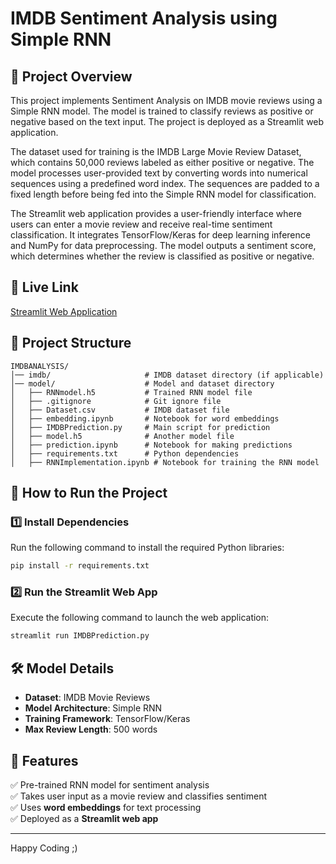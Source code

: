 # IMDB Sentiment Analysis using Simple RNN

## 📌 Project Overview
This project implements Sentiment Analysis on IMDB movie reviews using a Simple RNN model. The model is trained to classify reviews as positive or negative based on the text input. The project is deployed as a Streamlit web application.

The dataset used for training is the IMDB Large Movie Review Dataset, which contains 50,000 reviews labeled as either positive or negative. The model processes user-provided text by converting words into numerical sequences using a predefined word index. The sequences are padded to a fixed length before being fed into the Simple RNN model for classification.

The Streamlit web application provides a user-friendly interface where users can enter a movie review and receive real-time sentiment classification. It integrates TensorFlow/Keras for deep learning inference and NumPy for data preprocessing. The model outputs a sentiment score, which determines whether the review is classified as positive or negative.


## 🚀 Live Link
[Streamlit Web Application](https://github.com/mShubham18)

## 📂 Project Structure
```
IMDBANALYSIS/
│── imdb/                     # IMDB dataset directory (if applicable)
│── model/                    # Model and dataset directory
│   ├── RNNmodel.h5           # Trained RNN model file
│   ├── .gitignore            # Git ignore file
│   ├── Dataset.csv           # IMDB dataset file
│   ├── embedding.ipynb       # Notebook for word embeddings
│   ├── IMDBPrediction.py     # Main script for prediction
│   ├── model.h5              # Another model file
│   ├── prediction.ipynb      # Notebook for making predictions
│   ├── requirements.txt      # Python dependencies
│   ├── RNNImplementation.ipynb # Notebook for training the RNN model
```

## 🚀 How to Run the Project
### **1️⃣ Install Dependencies**
Run the following command to install the required Python libraries:
```bash
pip install -r requirements.txt
```

### **2️⃣ Run the Streamlit Web App**
Execute the following command to launch the web application:
```bash
streamlit run IMDBPrediction.py
```

## 🛠️ Model Details
- **Dataset**: IMDB Movie Reviews
- **Model Architecture**: Simple RNN
- **Training Framework**: TensorFlow/Keras
- **Max Review Length**: 500 words

## 🌟 Features
✅ Pre-trained RNN model for sentiment analysis  
✅ Takes user input as a movie review and classifies sentiment  
✅ Uses **word embeddings** for text processing  
✅ Deployed as a **Streamlit web app**  

---
Happy Coding ;)